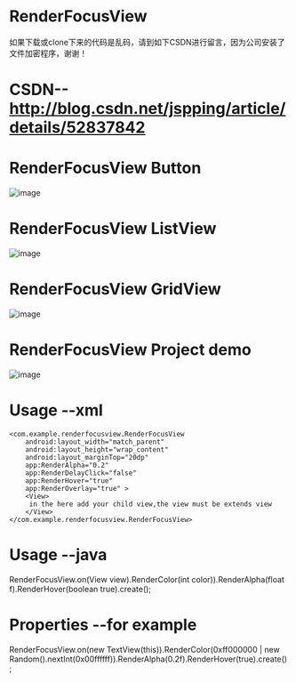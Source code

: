 # RenderFocusView

如果下载或clone下来的代码是乱码，请到如下CSDN进行留言，因为公司安装了文件加密程序，谢谢！
# CSDN--http://blog.csdn.net/jspping/article/details/52837842
# RenderFocusView Button

![image](https://github.com/Mr-Jiang/RenderFocusView/blob/master/RenderFocusView/render/render_button.gif)

# RenderFocusView ListView

![image](https://github.com/Mr-Jiang/RenderFocusView/blob/master/RenderFocusView/render/render_list.gif)

# RenderFocusView GridView

![image](https://github.com/Mr-Jiang/RenderFocusView/blob/master/RenderFocusView/render/render_grid.gif)

# RenderFocusView Project demo

![image](https://github.com/Mr-Jiang/RenderFocusView/blob/master/RenderFocusView/render/render.gif)

# Usage --xml

    <com.example.renderfocusview.RenderFocusView
        android:layout_width="match_parent"
        android:layout_height="wrap_content"
        android:layout_marginTop="20dp"
        app:RenderAlpha="0.2"
        app:RenderDelayClick="false"
        app:RenderHover="true"
        app:RenderOverlay="true" >
        <View>
         in the here add your child view,the view must be extends view
        </View>
    </com.example.renderfocusview.RenderFocusView>

# Usage --java
RenderFocusView.on(View view).RenderColor(int color)).RenderAlpha(float f).RenderHover(boolean true).create();

# Properties --for example
RenderFocusView.on(new TextView(this)).RenderColor(0xff000000 | new Random().nextInt(0x00ffffff)).RenderAlpha(0.2f).RenderHover(true).create();
